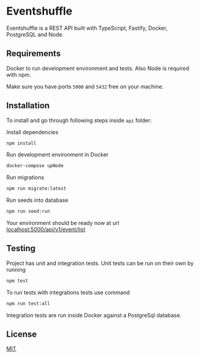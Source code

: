 # Eventshuffle

Eventshuffle is a REST API built with TypeScript, Fastify, Docker, PostgreSQL and Node.

## Requirements

Docker to run development environment and tests. Also Node is required with npm.

Make sure you have ports `5000` and `5432` free on your machine.

## Installation

To install and go through following steps inside `api` folder:

Install dependencies

```bash
npm install
```

Run development environment in Docker

```bash
docker-compose upNode
```

Run migrations

```bash
npm run migrate:latest
```

Run seeds into database

```bash
npm run seed:run
```

Your environment should be ready now at url [localhost:5000/api/v1/event/list](localhost:5000/api/v1/event/list)

## Testing

Project has unit and integration tests. Unit tests can be run on their own by running

```bash
npm test
```

To run tests with integrations tests use command

```bash
npm run test:all
```

Integration tests are run inside Docker against a PostgreSql database.

## License

[MIT](https://choosealicense.com/licenses/mit/)
